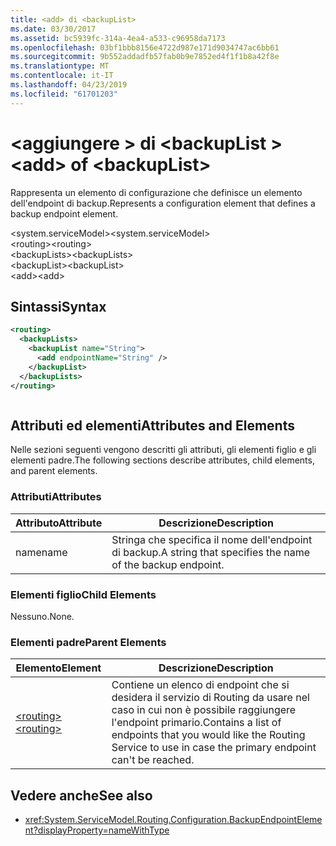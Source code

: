 ```yaml
---
title: <add> di <backupList>
ms.date: 03/30/2017
ms.assetid: bc5939fc-314a-4ea4-a533-c96958da7173
ms.openlocfilehash: 03bf1bbb8156e4722d987e171d9034747ac6bb61
ms.sourcegitcommit: 9b552addadfb57fab0b9e7852ed4f1f1b8a42f8e
ms.translationtype: MT
ms.contentlocale: it-IT
ms.lasthandoff: 04/23/2019
ms.locfileid: "61701203"
---
```

# <a name="add-of-backuplist"></a><span data-ttu-id="a1d99-102">\<aggiungere > di \<backupList ></span><span class="sxs-lookup"><span data-stu-id="a1d99-102">\<add> of \<backupList></span></span>
<span data-ttu-id="a1d99-103">Rappresenta un elemento di configurazione che definisce un elemento dell'endpoint di backup.</span><span class="sxs-lookup"><span data-stu-id="a1d99-103">Represents a configuration element that defines a backup endpoint element.</span></span>  
  
 <span data-ttu-id="a1d99-104">\<system.serviceModel></span><span class="sxs-lookup"><span data-stu-id="a1d99-104">\<system.serviceModel></span></span>  
<span data-ttu-id="a1d99-105">\<routing></span><span class="sxs-lookup"><span data-stu-id="a1d99-105">\<routing></span></span>  
<span data-ttu-id="a1d99-106">\<backupLists></span><span class="sxs-lookup"><span data-stu-id="a1d99-106">\<backupLists></span></span>  
<span data-ttu-id="a1d99-107">\<backupList></span><span class="sxs-lookup"><span data-stu-id="a1d99-107">\<backupList></span></span>  
<span data-ttu-id="a1d99-108">\<add></span><span class="sxs-lookup"><span data-stu-id="a1d99-108">\<add></span></span>  
  
## <a name="syntax"></a><span data-ttu-id="a1d99-109">Sintassi</span><span class="sxs-lookup"><span data-stu-id="a1d99-109">Syntax</span></span>  
  
```xml  
<routing>
  <backupLists>
    <backupList name="String">
      <add endpointName="String" />
    </backupList>
  </backupLists>
</routing>
```  
  
```csharp  
```  
  
## <a name="attributes-and-elements"></a><span data-ttu-id="a1d99-110">Attributi ed elementi</span><span class="sxs-lookup"><span data-stu-id="a1d99-110">Attributes and Elements</span></span>  
 <span data-ttu-id="a1d99-111">Nelle sezioni seguenti vengono descritti gli attributi, gli elementi figlio e gli elementi padre.</span><span class="sxs-lookup"><span data-stu-id="a1d99-111">The following sections describe attributes, child elements, and parent elements.</span></span>  
  
### <a name="attributes"></a><span data-ttu-id="a1d99-112">Attributi</span><span class="sxs-lookup"><span data-stu-id="a1d99-112">Attributes</span></span>  
  
|<span data-ttu-id="a1d99-113">Attributo</span><span class="sxs-lookup"><span data-stu-id="a1d99-113">Attribute</span></span>|<span data-ttu-id="a1d99-114">Descrizione</span><span class="sxs-lookup"><span data-stu-id="a1d99-114">Description</span></span>|  
|---------------|-----------------|  
|<span data-ttu-id="a1d99-115">name</span><span class="sxs-lookup"><span data-stu-id="a1d99-115">name</span></span>|<span data-ttu-id="a1d99-116">Stringa che specifica il nome dell'endpoint di backup.</span><span class="sxs-lookup"><span data-stu-id="a1d99-116">A string that specifies the name of the backup endpoint.</span></span>|  
  
### <a name="child-elements"></a><span data-ttu-id="a1d99-117">Elementi figlio</span><span class="sxs-lookup"><span data-stu-id="a1d99-117">Child Elements</span></span>  
 <span data-ttu-id="a1d99-118">Nessuno.</span><span class="sxs-lookup"><span data-stu-id="a1d99-118">None.</span></span>  
  
### <a name="parent-elements"></a><span data-ttu-id="a1d99-119">Elementi padre</span><span class="sxs-lookup"><span data-stu-id="a1d99-119">Parent Elements</span></span>  
  
|<span data-ttu-id="a1d99-120">Elemento</span><span class="sxs-lookup"><span data-stu-id="a1d99-120">Element</span></span>|<span data-ttu-id="a1d99-121">Descrizione</span><span class="sxs-lookup"><span data-stu-id="a1d99-121">Description</span></span>|  
|-------------|-----------------|  
|[<span data-ttu-id="a1d99-122">\<routing></span><span class="sxs-lookup"><span data-stu-id="a1d99-122">\<routing></span></span>](../../../../../docs/framework/configure-apps/file-schema/wcf/routing.md)|<span data-ttu-id="a1d99-123">Contiene un elenco di endpoint che si desidera il servizio di Routing da usare nel caso in cui non è possibile raggiungere l'endpoint primario.</span><span class="sxs-lookup"><span data-stu-id="a1d99-123">Contains a list of endpoints that you would like the Routing Service to use in case the primary endpoint can't be reached.</span></span>|  
  
## <a name="see-also"></a><span data-ttu-id="a1d99-124">Vedere anche</span><span class="sxs-lookup"><span data-stu-id="a1d99-124">See also</span></span>

- <xref:System.ServiceModel.Routing.Configuration.BackupEndpointElement?displayProperty=nameWithType>

